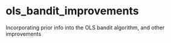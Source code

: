 # ols_bandit_improvements
Incorporating prior info into the OLS bandit algorithm, and other improvements
